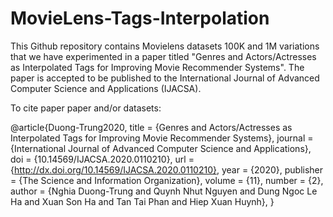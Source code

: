 
# MovieLens-Tags-Interpolation
This Github repository contains Movielens datasets 100K and 1M variations that we have experimented in a paper titled "Genres and Actors/Actresses as Interpolated Tags for Improving Movie Recommender Systems". The paper is accepted to be published to the International Journal of Advanced Computer Science and Applications (IJACSA).

To cite paper paper and/or datasets:

@article{Duong-Trung2020, title = {Genres and Actors/Actresses as Interpolated Tags for Improving Movie Recommender Systems}, journal = {International Journal of Advanced Computer Science and Applications}, doi = {10.14569/IJACSA.2020.0110210}, url = {http://dx.doi.org/10.14569/IJACSA.2020.0110210}, year = {2020}, publisher = {The Science and Information Organization}, volume = {11}, number = {2}, author = {Nghia Duong-Trung and Quynh Nhut Nguyen and Dung Ngoc Le Ha and Xuan Son Ha and Tan Tai Phan and Hiep Xuan Huynh}, }


